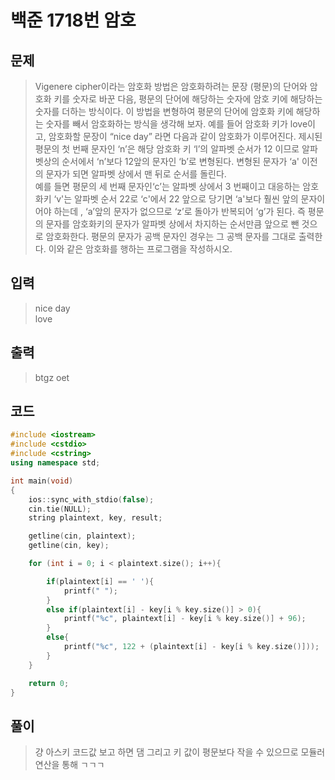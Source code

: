 # 백준 1718번 암호
## 문제
> Vigenere cipher이라는 암호화 방법은 암호화하려는 문장 (평문)의 단어와 암호화 키를 숫자로 바꾼 다음,
평문의 단어에 해당하는 숫자에 암호 키에 해당하는 숫자를 더하는 방식이다.
이 방법을 변형하여 평문의 단어에 암호화 키에 해당하는 숫자를 빼서 암호화하는 방식을 생각해 보자.
예를 들어 암호화 키가 love이고, 암호화할 문장이 “nice day” 라면 다음과 같이 암호화가 이루어진다.
제시된 평문의 첫 번째 문자인 ‘n’은 해당 암호화 키 ‘l’의 알파벳 순서가 12 이므로 알파벳상의 순서에서 ‘n’보다 12앞의 문자인 ‘b’로 변형된다.
변형된 문자가 ‘a' 이전의 문자가 되면 알파벳 상에서 맨 뒤로 순서를 돌린다. </br>
예를 들면 평문의 세 번째 문자인‘c’는 알파벳 상에서 3 번째이고 대응하는 
암호화키 ‘v'는 알파벳 순서 22로 ‘c'에서 22 앞으로 당기면 ‘a'보다 훨씬 앞의 문자이어야 하는데
, ‘a’앞의 문자가 없으므로 ‘z’로 돌아가 반복되어 ‘g’가 된다. 
즉 평문의 문자를 암호화키의 문자가 알파벳 상에서 차지하는 순서만큼 앞으로 뺀 것으로 암호화한다.
평문의 문자가 공백 문자인 경우는 그 공백 문자를 그대로 출력한다.
이와 같은 암호화를 행하는 프로그램을 작성하시오.

## 입력
> nice day </br>
  love 
## 출력
> btgz oet
## 코드
```c++
#include <iostream>
#include <cstdio>
#include <cstring>
using namespace std;

int main(void)
{
    ios::sync_with_stdio(false);
    cin.tie(NULL);
    string plaintext, key, result;

    getline(cin, plaintext);
    getline(cin, key);

    for (int i = 0; i < plaintext.size(); i++){

        if(plaintext[i] == ' '){
            printf(" ");
        }
        else if(plaintext[i] - key[i % key.size()] > 0){
            printf("%c", plaintext[i] - key[i % key.size()] + 96);
        }
        else{
            printf("%c", 122 + (plaintext[i] - key[i % key.size()]));
        }
    }

    return 0;
}
```
## 풀이
> 걍 아스키 코드값 보고 하면 댐 
그리고 키 값이 평문보다 작을 수 있으므로
모듈러 연산을 통해 ㄱㄱㄱ
